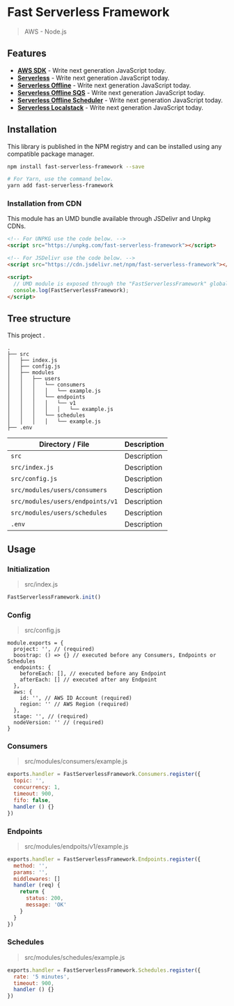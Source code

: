 # Fast Serverless Framework

> AWS - Node.js

## Features

-   [**AWS SDK**](https://) - Write next generation JavaScript today.
-   [**Serverless**](https://) - Write next generation JavaScript today.
-   [**Serverless Offline**](https://) - Write next generation JavaScript today.
-   [**Serverless Offline SQS**](https://) - Write next generation JavaScript today.
-   [**Serverless Offline Scheduler**](https://) - Write next generation JavaScript today.
-   [**Serverless Localstack**](https://) - Write next generation JavaScript today.

## Installation

This library is published in the NPM registry and can be installed using any compatible package manager.

```sh
npm install fast-serverless-framework --save

# For Yarn, use the command below.
yarn add fast-serverless-framework
```

### Installation from CDN

This module has an UMD bundle available through JSDelivr and Unpkg CDNs.

```html
<!-- For UNPKG use the code below. -->
<script src="https://unpkg.com/fast-serverless-framework"></script>

<!-- For JSDelivr use the code below. -->
<script src="https://cdn.jsdelivr.net/npm/fast-serverless-framework"></script>

<script>
  // UMD module is exposed through the "FastServerlessFramework" global variable.
  console.log(FastServerlessFramework);
</script>
```

## Tree structure

This project .

```terminal
.
├── src
│   ├── index.js
│   ├── config.js
│   ├── modules
│   │   ├── users
│   │   │   └── consumers
│   │   │   │   └── example.js
│   │   │   └── endpoints
│   │   │   │   └── v1
│   │   │   │   │   └── example.js
│   │   │   └── schedules
│   │   │   │   └── example.js
├── .env
```

| Directory / File                | Description                                                                                                                    |
| ----------------------------    | ------------------------------------------------------------------------------------------------------------------------------ |
| `src`                           | Description                                                                                                                    |
| `src/index.js`                  | Description                                                                                                                    |
| `src/config.js`                 | Description                                                                                                                    |
| `src/modules/users/consumers`   | Description                                                                                                                    |
| `src/modules/users/endpoints/v1`| Description                                                                                                                    |
| `src/modules/users/schedules`   | Description                                                                                                                    |
| `.env`                          | Description                                                                                                                    |

## Usage

### Initialization

> src/index.js

```js
FastServerlessFramework.init()
```

### Config

> src/config.js

```
module.exports = {
  project: '', // (required)
  boostrap: () => {} // executed before any Consumers, Endpoints or Schedules
  endpoints: {
    beforeEach: [], // executed before any Endpoint
    afterEach: [] // executed after any Endpoint
  },
  aws: {
    id: '', // AWS ID Account (required)
    region: '' // AWS Region (required)
  },
  stage: '', // (required)
  nodeVersion: '' // (required)
}
```

### Consumers

> src/modules/consumers/example.js

```js
exports.handler = FastServerlessFramework.Consumers.register({
  topic: '',
  concurrency: 1,
  timeout: 900,
  fifo: false,
  handler () {}
})
```

### Endpoints

> src/modules/endpoits/v1/example.js

```js
exports.handler = FastServerlessFramework.Endpoints.register({
  method: '',
  params: '',
  middlewares: []
  handler (req) {
    return {
      status: 200,
      message: 'OK'
    }
  }
})
```

### Schedules

> src/modules/schedules/example.js

```js
exports.handler = FastServerlessFramework.Schedules.register({
  rate: '5 minutes',
  timeout: 900,
  handler () {}
})
```
